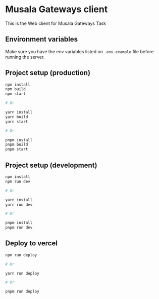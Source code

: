 # Musala Gateways client

This is the Web client for Musala Gateways Task

## Environment variables

Make sure you have the env variables listed on `.env.example` file before running the server.

## Project setup (production)

```bash
npm install
npm build
npm start

# Or

yarn install
yarn build
yarn start

# Or

pnpm install
pnpm build
pnpm start
```

## Project setup (development)

```bash
npm install
npm run dev

# Or

yarn install
yarn run dev

# Or

pnpm install
pnpm run dev
```

## Deploy to vercel

```bash
npm run deploy

# Or

yarn run deploy

# Or

pnpm run deploy
```
